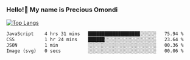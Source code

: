 ### Hello!👋 My name is Precious Omondi 

[![Top Langs](https://github-readme-stats.vercel.app/api/top-langs/?username=Presho99&langs_count=8&theme=dark)](https://github.com/Presho99/github-readme-stats)



<!--START_SECTION:waka-->

```txt
JavaScript    4 hrs 31 mins   ███████████████████░░░░░░   75.94 %
CSS           1 hr 24 mins    ██████░░░░░░░░░░░░░░░░░░░   23.64 %
JSON          1 min           ░░░░░░░░░░░░░░░░░░░░░░░░░   00.36 %
Image (svg)   0 secs          ░░░░░░░░░░░░░░░░░░░░░░░░░   00.06 %
```

<!--END_SECTION:waka-->

